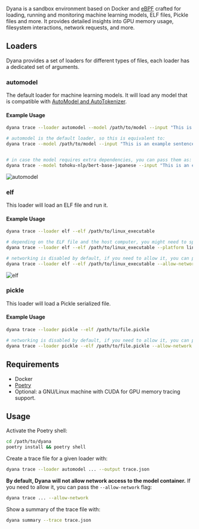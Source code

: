 Dyana is a sandbox environment based on Docker and [eBPF](https://github.com/aquasecurity/tracee) crafted for loading, running and monitoring machine learning models, ELF files, Pickle files and more. It provides detailed insights into GPU memory usage, filesystem interactions, network requests, and more.

## Loaders

Dyana provides a set of loaders for different types of files, each loader has a dedicated set of arguments.

### automodel

The default loader for machine learning models. It will load any model that is compatible with [AutoModel and AutoTokenizer](https://huggingface.co/transformers/v3.0.2/model_doc/auto.html).

#### Example Usage

```bash
dyana trace --loader automodel --model /path/to/model --input "This is an example sentence."

# automodel is the default loader, so this is equivalent to:
dyana trace --model /path/to/model --input "This is an example sentence."


# in case the model requires extra dependencies, you can pass them as:
dyana trace --model tohoku-nlp/bert-base-japanese --input "This is an example sentence." --extra-requirements "protobuf fugashi ipadic"
```

<img alt="automodel" src="https://github.com/dreadnode/dyana/blob/main/examples/llama-3.2-1b-linux.png?raw=true"/>

### elf

This loader will load an ELF file and run it.

#### Example Usage

```bash
dyana trace --loader elf --elf /path/to/linux_executable

# depending on the ELF file and the host computer, you might need to specify a different platform:
dyana trace --loader elf --elf /path/to/linux_executable --platform linux/amd64

# networking is disabled by default, if you need to allow it, you can pass the --allow-network flag:
dyana trace --loader elf --elf /path/to/linux_executable --allow-network
```

<img alt="elf" src="https://github.com/dreadnode/dyana/blob/main/examples/mirai.png?raw=true"/>

### pickle

This loader will load a Pickle serialized file.

#### Example Usage

```bash
dyana trace --loader pickle --elf /path/to/file.pickle

# networking is disabled by default, if you need to allow it, you can pass the --allow-network flag:
dyana trace --loader pickle --elf /path/to/file.pickle --allow-network
```

## Requirements

* Docker
* [Poetry](https://python-poetry.org/)
* Optional: a GNU/Linux machine with CUDA for GPU memory tracing support.

## Usage

Activate the Poetry shell:

```bash
cd /path/to/dyana
poetry install && poetry shell
```

Create a trace file for a given loader with:

```bash
dyana trace --loader automodel ... --output trace.json
```

**By default, Dyana will not allow network access to the model container.** If you need to allow it, you can pass the `--allow-network` flag:

```bash
dyana trace ... --allow-network
```

Show a summary of the trace file with:

```bash
dyana summary --trace trace.json
```